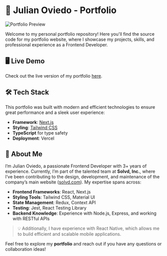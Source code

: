 # 🚀 Julian Oviedo - Portfolio

![Portfolio Preview](https://portfolio2-0-azure.vercel.app/screenshot.png)

Welcome to my personal portfolio repository! Here you'll find the source code for my portfolio website, where I showcase my projects, skills, and professional experience as a Frontend Developer.

## 🖥️ Live Demo

Check out the live version of my portfolio [here](https://portfolio2-0-azure.vercel.app/).

## 🛠️ Tech Stack

This portfolio was built with modern and efficient technologies to ensure great performance and a sleek user experience:

- **Framework**: [Next.js](https://nextjs.org/)
- **Styling**: [Tailwind CSS](https://tailwindcss.com/)
- **TypeScript** for type safety
- **Deployment**: Vercel

## 🚀 About Me

I’m Julian Oviedo, a passionate Frontend Developer with 3+ years of experience. Currently, I’m part of the talented team at **Solvd, Inc.**, where I’ve been contributing to the design, development, and maintenance of the company’s main website ([solvd.com](https://www.solvd.com/)). My expertise spans across:

- **Frontend Frameworks**: React, Next.js
- **Styling Tools**: Tailwind CSS, Material UI
- **State Management**: Redux, Context API
- **Testing**: Jest, React Testing Library
- **Backend Knowledge**: Experience with Node.js, Express, and working with RESTful APIs

> 💡 Additionally, I have experience with React Native, which allows me to build efficient and scalable mobile applications.

Feel free to explore my **portfolio** and reach out if you have any questions or collaboration ideas!
